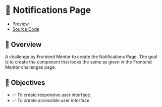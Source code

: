 # 🚀 Notifications Page

- [Preview](https://arsalanansariofficial.github.io/notifications-page)
- [Source Code](https://github.com/arsalanansariofficial/notifications-page.git)

## 📌 Overview

A challenge by Frontend Mentor to create the Notifications Page. The goal is to create the component that looks the same as given in the Frontend Mentor challenges page.

## 🎯 Objectives

- ✅ To create responsive user interface.
- ✅ To create accessible user interface.
